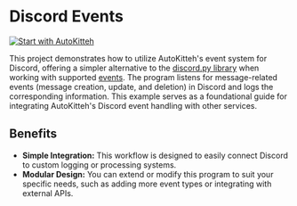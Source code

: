 # Discord Events

[![Start with AutoKitteh](https://autokitteh.com/assets/autokitteh-badge.svg)](https://app.autokitteh.cloud/template?name=samples/discord/events)

This project demonstrates how to utilize AutoKitteh's event system for Discord, offering a simpler alternative to the [discord.py library](../discord_client/) when working with supported [events](https://docs.autokitteh.com/integrations/discord/events). The program listens for message-related events (message creation, update, and deletion) in Discord and logs the corresponding information. This example serves as a foundational guide for integrating AutoKitteh's Discord event handling with other services.

## Benefits

- **Simple Integration:** This workflow is designed to easily connect Discord to custom logging or processing systems.
- **Modular Design:** You can extend or modify this program to suit your specific needs, such as adding more event types or integrating with external APIs.
